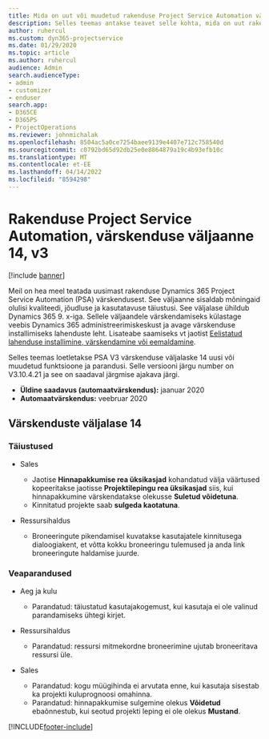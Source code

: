 ```yaml
---
title: Mida on uut või muudetud rakenduse Project Service Automation värskenduse väljaandes 14, V3
description: Selles teemas antakse teavet selle kohta, mida on uut rakenduse Project Service Automation värskenduse väljaandes 14, v3.
author: ruhercul
ms.custom: dyn365-projectservice
ms.date: 01/29/2020
ms.topic: article
ms.author: ruhercul
audience: Admin
search.audienceType:
- admin
- customizer
- enduser
search.app:
- D365CE
- D365PS
- ProjectOperations
ms.reviewer: johnmichalak
ms.openlocfilehash: 8504ac5a0ce7254baee9139e4407e712c758540d
ms.sourcegitcommit: c0792bd65d92db25e0e8864879a19c4b93efb10c
ms.translationtype: MT
ms.contentlocale: et-EE
ms.lasthandoff: 04/14/2022
ms.locfileid: "8594298"
---
```

# <a name="project-service-automation-update-release-14-v3"></a>Rakenduse Project Service Automation, värskenduse väljaanne 14, v3

[!include [banner](../includes/psa-now-project-operations.md)]

Meil on hea meel teatada uusimast rakenduse Dynamics 365 Project Service Automation (PSA) värskendusest. See väljaanne sisaldab mõningaid olulisi kvaliteedi, jõudluse ja kasutatavuse täiustusi. See väljalase ühildub Dynamics 365 9. x-iga. Sellele väljaandele värskendamiseks külastage veebis Dynamics 365 administreerimiskeskust ja avage värskenduse installimiseks lahenduste leht. Lisateabe saamiseks vt jaotist [Eelistatud lahenduse installimine, värskendamine või eemaldamine](/power-platform/admin/install-remove-preferred-solution).

Selles teemas loetletakse PSA V3 värskenduse väljalaske 14 uusi või muudetud funktsioone ja parandusi. Selle versiooni järgu number on V3.10.4.21 ja see on saadaval järgmise ajakava järgi.

- **Üldine saadavus (automaatvärskendus):** jaanuar 2020
- **Automaatvärskendus:** veebruar 2020

## <a name="update-release-14"></a>Värskenduste väljalase 14

### <a name="enhancements"></a>Täiustused

- Sales

     - Jaotise **Hinnapakkumise rea üksikasjad** kohandatud välja väärtused kopeeritakse jaotisse **Projektilepingu rea üksikasjad** siis, kui hinnapakkumine värskendatakse olekusse **Suletud võidetuna**.
     - Kinnitatud projekte saab **sulgeda kaotatuna**.

- Ressursihaldus

     - Broneeringute pikendamisel kuvatakse kasutajatele kinnitusega dialoogiakent, et võtta kokku broneeringu tulemused ja anda link broneeringute haldamise juurde.


### <a name="bug-fixes"></a>Veaparandused

- Aeg ja kulu

     - Parandatud: täiustatud kasutajakogemust, kui kasutaja ei ole valinud parandamiseks ühtegi kirjet.

- Ressursihaldus

     - Parandatud: ressursi mitmekordne broneerimine ujutab broneeritava ressursi üle.

- Sales

     - Parandatud: kogu müügihinda ei arvutata enne, kui kasutaja sisestab ka projekti kuluprognoosi omahinna.
     - Parandatud: hinnapakkumise sulgemine olekus **Võidetud** ebaõnnestub, kui seotud projekti leping ei ole olekus **Mustand**.



[!INCLUDE[footer-include](../includes/footer-banner.md)]

